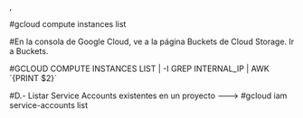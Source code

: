 ,

#gcloud compute instances list


#En la consola de Google Cloud, ve a la página Buckets de Cloud Storage. Ir a Buckets.


#GCLOUD COMPUTE INSTANCES LIST | -I GREP INTERNAL_IP | AWK ´{PRINT $2}´

#D.- Listar Service Accounts existentes en un proyecto ---> #gcloud iam service-accounts list


